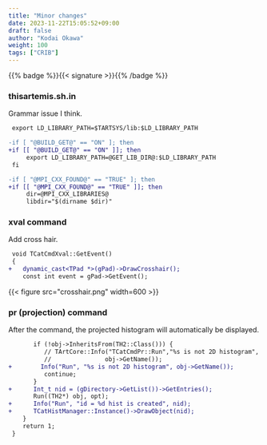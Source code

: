```yaml
---
title: "Minor changes"
date: 2023-11-22T15:05:52+09:00
draft: false
author: "Kodai Okawa"
weight: 100
tags: ["CRIB"]
---
```


{{% badge %}}{{< signature >}}{{% /badge %}}

### thisartemis.sh.in
Grammar issue I think.
```diff { wrap="false" title="artemis/sources/main/thisartemis.sh.in" }
 export LD_LIBRARY_PATH=$TARTSYS/lib:$LD_LIBRARY_PATH

-if [ "@BUILD_GET@" == "ON" ]; then
+if [[ "@BUILD_GET@" == "ON" ]]; then
     export LD_LIBRARY_PATH=@GET_LIB_DIR@:$LD_LIBRARY_PATH
 fi

-if [ "@MPI_CXX_FOUND@" == "TRUE" ]; then
+if [[ "@MPI_CXX_FOUND@" == "TRUE" ]]; then
     dir=@MPI_CXX_LIBRARIES@
     libdir="$(dirname $dir)"
```

### xval command
Add cross hair.
```diff { wrap="false" title="artemis/sources/commands/TCatCmdXval.cc" lineNos="true" lineNoStart="84" }
 void TCatCmdXval::GetEvent()
 {
+   dynamic_cast<TPad *>(gPad)->DrawCrosshair();
    const int event = gPad->GetEvent();
```

{{< figure src="crosshair.png" width=600 >}}


### pr (projection) command
After the command, the projected histogram will automatically be displayed.

```diff { wrap="false" title="artemis/sources/commands/TCatCmdPr.cc" lineNos="true" lineNoStart="55" }
       if (!obj->InheritsFrom(TH2::Class())) {
          // TArtCore::Info("TCatCmdPr::Run","%s is not 2D histogram",
          //               obj->GetName());
+        Info("Run", "%s is not 2D histogram", obj->GetName());
          continue;
       }
+      Int_t nid = (gDirectory->GetList())->GetEntries();
       Run((TH2*) obj, opt);
+      Info("Run", "id = %d hist is created", nid);
+      TCatHistManager::Instance()->DrawObject(nid);
    }
    return 1;
 }
```

<!--
### TCatPadManager
bug???

```diff { wrap="false" title="artemis/sources/core/TCatPadManager.cc" lineNos="true" lineNoStart="232" }
 void TCatPadManager::SetCurrentPadId(Int_t id)
 {
-   if (id < 1 || id > GetNumChild()) return;
+   if (id < 0 || id > GetNumChild()) return; // mod
    fCurrentPadId = id;
 }
```
-->
